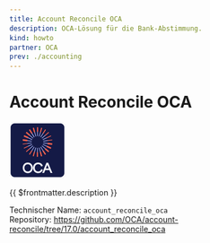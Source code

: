 ```yaml
---
title: Account Reconcile OCA
description: OCA-Lösung für die Bank-Abstimmung.
kind: howto
partner: OCA
prev: ./accounting
---
```

# Account Reconcile OCA
![icon_oca_app](attachments/icon_oca_app.png)

{{ $frontmatter.description }}

Technischer Name: `account_reconcile_oca`\
Repository: <https://github.com/OCA/account-reconcile/tree/17.0/account_reconcile_oca>
